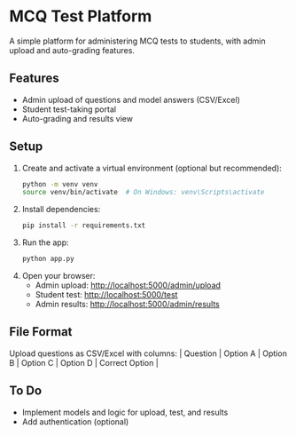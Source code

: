 # MCQ Test Platform

A simple platform for administering MCQ tests to students, with admin upload and auto-grading features.

## Features
- Admin upload of questions and model answers (CSV/Excel)
- Student test-taking portal
- Auto-grading and results view

## Setup
1. Create and activate a virtual environment (optional but recommended):
   ```bash
   python -m venv venv
   source venv/bin/activate  # On Windows: venv\Scripts\activate
   ```
2. Install dependencies:
   ```bash
   pip install -r requirements.txt
   ```
3. Run the app:
   ```bash
   python app.py
   ```
4. Open your browser:
   - Admin upload: [http://localhost:5000/admin/upload](http://localhost:5000/admin/upload)
   - Student test: [http://localhost:5000/test](http://localhost:5000/test)
   - Admin results: [http://localhost:5000/admin/results](http://localhost:5000/admin/results)

## File Format
Upload questions as CSV/Excel with columns:
| Question | Option A | Option B | Option C | Option D | Correct Option |

## To Do
- Implement models and logic for upload, test, and results
- Add authentication (optional) 